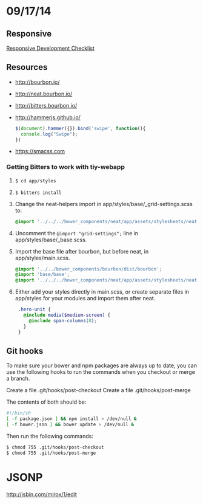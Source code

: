 # 09/17/14

## Responsive
[Responsive Development Checklist](http://samkap.github.io/projects/tiy-rwd/)

## Resources
- http://bourbon.io/
- http://neat.bourbon.io/
- http://bitters.bourbon.io/
- http://hammerjs.github.io/

    ```js
    $(document).hammer({}).bind('swipe', function(){
      console.log("Swipe");
    })
    ```

- https://smacss.com

### Getting Bitters to work with tiy-webapp

1. `$ cd app/styles`
2. `$ bitters install`
3. Change the neat-helpers import in app/styles/base/_grid-settings.scss to:

    ```scss
    @import '../../../bower_components/neat/app/assets/stylesheets/neat-helpers';
    ```

4. Uncomment the `@import "grid-settings";` line in app/styles/base/_base.scss.
5. Import the base file after bourbon, but before neat, in app/styles/main.scss.

    ```scss
    @import '../../bower_components/bourbon/dist/bourbon';
    @import 'base/base';
    @import '../../../bower_components/neat/app/assets/stylesheets/neat';
    ```

6. Either add your styles directly in main.scss, or create separate files in app/styles for your modules and import them after neat.

   ```scss
    .hero-unit {
      @include media($medium-screen) {
        @include span-columns(8);
      }
    }
   ```

## Git hooks

To make sure your bower and npm packages are always up to date, you can use the following hooks to run the commands when you checkout or merge a branch.

Create a file .git/hooks/post-checkout
Create a file .git/hooks/post-merge

The contents of both should be:

```sh
#!/bin/sh
[ -f package.json ] && npm install > /dev/null &
[ -f bower.json ] && bower update > /dev/null &
```

Then run the following commands:

```sh
$ chmod 755 .git/hooks/post-checkout
$ chmod 755 .git/hooks/post-merge
```

# JSONP

http://jsbin.com/mirox/1/edit
